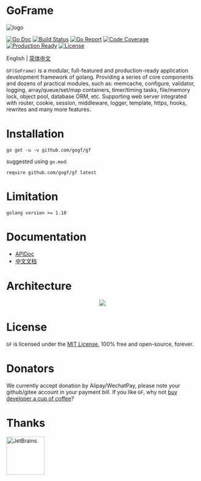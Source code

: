 # GoFrame

![logo](https://docs.google.com/drawings/d/e/2PACX-1vQ3RAYKT1bpO9iqowJlZsK0BPdgjXVjNUFvMgfOF7_Wc3Rvn7xrv31y8r0IzKe6_1VFZbdlU46E0nVZ/pub?w=300&h=300) 

[![Go Doc](https://godoc.org/github.com/gogf/gf?status.svg)](https://godoc.org/github.com/gogf/gf/g#pkg-subdirectories)
[![Build Status](https://travis-ci.org/gogf/gf.svg?branch=master)](https://travis-ci.org/gogf/gf)
[![Go Report](https://goreportcard.com/badge/github.com/gogf/gf?v=1)](https://goreportcard.com/report/github.com/gogf/gf)
[![Code Coverage](https://codecov.io/gh/gogf/gf/branch/master/graph/badge.svg)](https://codecov.io/gh/gogf/gf/branch/master)
[![Production Ready](https://img.shields.io/badge/production-ready-blue.svg)](https://github.com/gogf/gf)
[![License](https://img.shields.io/github/license/gogf/gf.svg?style=flat)](https://github.com/gogf/gf)

English | [简体中文](README_ZH.MD)

`GF(GoFrame)` is a modular, full-featured and production-ready application development framework of golang. 
Providing a series of core components and dozens of practical modules, 
such as: memcache, configure, validator, logging, array/queue/set/map containers, 
timer/timing tasks, file/memory lock, object pool, database ORM, etc. 
Supporting web server integrated with router, cookie, session, middleware, logger, 
template, https, hooks, rewrites and many more features.


# Installation
```
go get -u -v github.com/gogf/gf
```
suggested using `go.mod`:
```
require github.com/gogf/gf latest
```

# Limitation
```
golang version >= 1.10
```

# Documentation

* [APIDoc](https://godoc.org/github.com/gogf/gf)
* [中文文档](https://goframe.org)

# Architecture
<div align=center>
<img src="https://goframe.org/images/arch.png?v=10"/>
</div>


# License

`GF` is licensed under the [MIT License](LICENSE), 100% free and open-source, forever.

# Donators

We currently accept donation by Alipay/WechatPay, please note your github/gitee account in your payment bill. If you like `GF`, why not [buy developer a cup of coffee](DONATOR.MD)?

# Thanks
<a href="https://www.jetbrains.com/?from=GoFrame"><img src="https://goframe.org/images/jetbrains.png" width="100" alt="JetBrains"/></a>


<!--
# Sponsor
We appreciate any kind of sponsorship for `GF` development. If you've got some interested, please contact john@goframe.org.
-->




